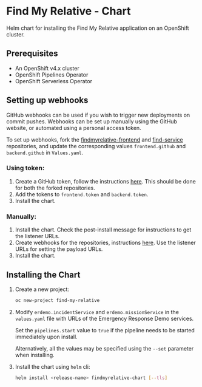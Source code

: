 Find My Relative - Chart
========================

Helm chart for installing the Find My Relative application on an OpenShift cluster.


Prerequisites
-------------

- An OpenShift v4.x cluster
- OpenShift Pipelines Operator
- OpenShift Serverless Operator

Setting up webhooks
-------------------

GitHub webhooks can be used if you wish to trigger new deployments on commit pushes.
Webhooks can be set up manually using the GitHub website, or automated using a personal access token.

To set up webhooks, fork the [findmyrelative-frontend](https://github.com/Emergency-Response-Demo/findmyrelative-frontend) and [find-service](https://github.com/Emergency-Response-Demo/find-service) repositories, and update the corresponding values `frontend.github` and `backend.github` in `Values.yaml`.

### Using token:

1. Create a GitHub token, follow the instructions [here](https://help.github.com/en/github/authenticating-to-github/creating-a-personal-access-token-for-the-command-line#creating-a-token). This should be done for both the forked repositories.
2. Add the tokens to `frontend.token` and `backend.token`.
3. Install the chart.

### Manually:

1. Install the chart. Check the post-install message for instructions to get the listener URLs.
2. Create webhooks for the repositories, instructions [here](https://developer.github.com/webhooks/creating). Use the listener URLs for setting the payload URLs.
3. Install the chart.

Installing the Chart
--------------------

1. Create a new project:
   ```bash
   oc new-project find-my-relative
   ```

2. Modify `erdemo.incidentService` and `erdemo.missionService` in the `values.yaml` file with URLs of the Emergency Response Demo services.

   Set the `pipelines.start` value to `true` if the pipeline needs to be started immediately upon install.

   Alternatively, all the values may be specified using the `--set` parameter when installing.

3. Install the chart using `helm` cli:

   ```bash
   helm install <release-name> findmyrelative-chart [--tls]
   ```
